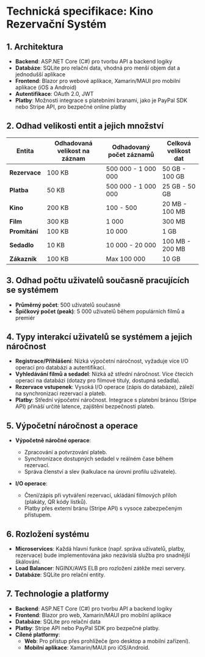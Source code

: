 # Technická specifikace: Kino Rezervační Systém

## 1. Architektura
- **Backend**: ASP.NET Core (C#) pro tvorbu API a backend logiky
- **Databáze**: SQLite pro relační data, vhodná pro menší objem dat a jednodušší aplikace
- **Frontend**: Blazor pro webové aplikace, Xamarin/MAUI pro mobilní aplikace (iOS a Android)
- **Autentifikace**: OAuth 2.0, JWT
- **Platby**: Možnosti integrace s platebními branami, jako je PayPal SDK nebo Stripe API, pro bezpečné online platby

## 2. Odhad velikosti entit a jejich množství

| **Entita**       | **Odhadovaná velikost na záznam** | **Odhadovaný počet záznamů** | **Celková velikost dat** |
|------------------|-----------------------------------|------------------------------|--------------------------|
| **Rezervace**    | 100 KB                            | 500 000 - 1 000 000         | 50 GB - 100 GB           |
| **Platba**       | 50 KB                             | 500 000 - 1 000 000         | 25 GB - 50 GB            |
| **Kino**         | 200 KB                            | 100 - 500                   | 20 MB - 100 MB           |
| **Film**         | 300 KB                            | 1 000                       | 300 MB                   |
| **Promítání**    | 100 KB                            | 10 000                      | 1 GB                     |
| **Sedadlo**      | 10 KB                             | 10 000 - 20 000             | 100 MB - 200 MB          |
| **Zákazník**     | 100 KB                            | Max 100 000                 | 10 GB                    |

## 3. Odhad počtu uživatelů současně pracujících se systémem
- **Průměrný počet**: 500 uživatelů současně
- **Špičkový počet (peak)**: 5 000 uživatelů během populárních filmů a premiér

## 4. Typy interakcí uživatelů se systémem a jejich náročnost
- **Registrace/Přihlášení**: Nízká výpočetní náročnost, vyžaduje více I/O operací pro databázi a autentifikaci.
- **Vyhledávání filmů a sedadel**: Nízká až střední náročnost. Více čtecích operací na databázi (dotazy pro filmové tituly, dostupná sedadla).
- **Rezervace vstupenek**: Vysoká I/O operace (zápis do databáze), záleží na synchronizaci rezervací a plateb.
- **Platby**: Střední výpočetní náročnost. Integrace s platební bránou (Stripe API) přináší určité latence, zajištění bezpečnosti plateb.

## 5. Výpočetní náročnost a operace
- **Výpočetně náročné operace**: 
  - Zpracování a potvrzování plateb.
  - Synchronizace dostupných sedadel v reálném čase během rezervací.
  - Správa členství a slev (kalkulace na úrovni profilu uživatele).
  
- **I/O operace**: 
  - Čtení/zápis při vytváření rezervací, ukládání filmových příloh (plakáty, QR kódy lístků).
  - Platby přes externí bránu (Stripe API) s vysoce zabezpečeným přístupem.

## 6. Rozložení systému
- **Microservices**: Každá hlavní funkce (např. správa uživatelů, platby, rezervace) bude implementována jako nezávislá služba pro snadnější škálování.
- **Load Balancer**: NGINX/AWS ELB pro rozložení zátěže mezi servery.
- **Databáze**: SQLite pro relační entity.

## 7. Technologie a platformy
- **Backend**: ASP.NET Core (C#) pro tvorbu API a backend logiky
- **Frontend**: Blazor pro web, Xamarin/MAUI pro mobilní aplikace
- **Databáze**: SQLite pro relační data
- **Platby**: Stripe API nebo PayPal SDK pro bezpečné platby.
- **Cílené platformy**: 
  - **Web**: Pro přístup přes prohlížeče (pro desktop a mobilní zařízení).
  - **Mobilní aplikace**: Xamarin/MAUI pro iOS/Android.

